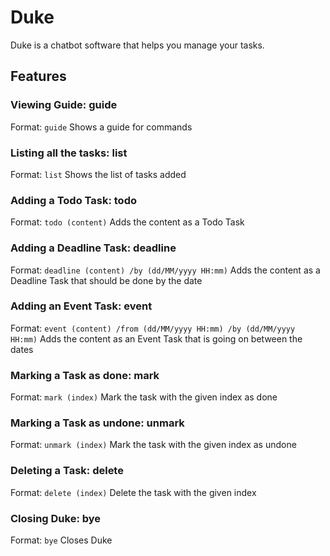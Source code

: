 # Duke

Duke is a chatbot software that helps you manage your tasks.

## Features
### Viewing Guide: guide
Format: `guide`
Shows a guide for commands
### Listing all the tasks: list
Format: `list`
Shows the list of tasks added
### Adding a Todo Task: todo
Format: `todo (content)`
Adds the content as a Todo Task
### Adding a Deadline Task: deadline
Format: `deadline (content) /by (dd/MM/yyyy HH:mm)`
Adds the content as a Deadline Task that should be done by the date
### Adding an Event Task: event
Format: `event (content) /from (dd/MM/yyyy HH:mm) /by (dd/MM/yyyy HH:mm)`
Adds the content as an Event Task that is going on between the dates
### Marking a Task as done: mark
Format: `mark (index)`
Mark the task with the given index as done
### Marking a Task as undone: unmark
Format: `unmark (index)`
Mark the task with the given index as undone
### Deleting a Task: delete
Format: `delete (index)`
Delete the task with the given index
### Closing Duke: bye
Format: `bye`
Closes Duke
